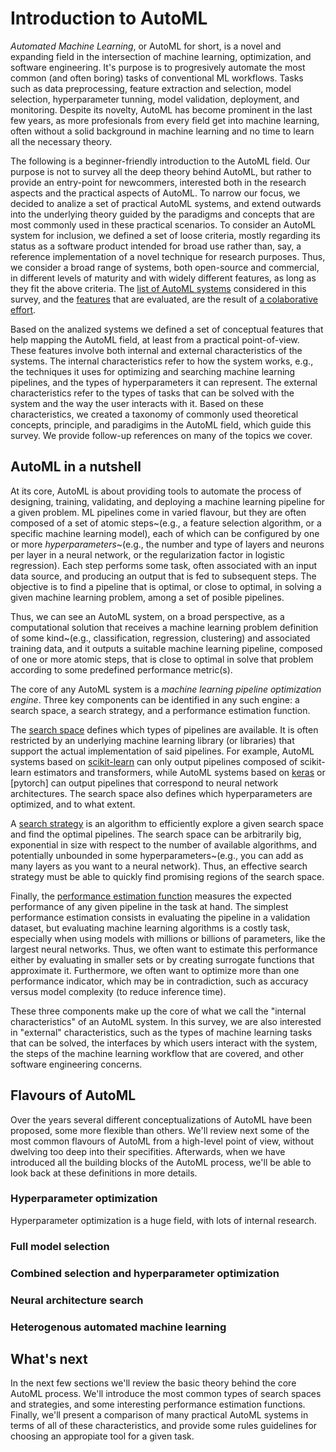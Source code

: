 # Introduction to AutoML

*Automated Machine Learning*, or AutoML for short, is a novel and expanding field in the intersection of machine learning, optimization, and software engineering.
It's purpose is to progresively automate the most common (and often boring) tasks of conventional ML workflows.
Tasks such as data preprocessing, feature extraction and selection, model selection, hyperparameter tunning, model validation, deployment, and monitoring.
Despite its novelty, AutoML has become prominent in the last few years, as more profesionals from every field get into machine learning, often without a solid background in machine learning and no time to learn all the necessary theory.

The following is a beginner-friendly introduction to the AutoML field.
Our purpose is not to survey all the deep theory behind AutoML, but rather to provide an entry-point for newcommers, interested both in the research aspects and the practical aspects of AutoML.
To narrow our focus, we decided to analize a set of practical AutoML systems, and extend outwards into the underlying theory guided by the paradigms and concepts that are most commonly used in these practical scenarios.
To consider an AutoML system for inclusion, we defined a set of loose criteria, mostly regarding its status as a software product intended for broad use rather than, say, a reference implementation of a novel technique for research purposes.
Thus, we consider a broad range of systems, both open-source and commercial, in different levels of maturity and with widely different features, as long as they fit the above criteria.
The [list of AutoML systems](./systems) considered in this survey, and the [features](./comparison) that are evaluated, are the result of [a colaborative effort](https://github.com/autogoal/survey).

Based on the analized systems we defined a set of conceptual features that help mapping the AutoML field, at least from a practical point-of-view.
These features involve both internal and external characteristics of the systems.
The internal characteristics refer to how the system works, e.g., the techniques it uses for optimizing and searching machine learning pipelines, and the types of hyperparameters it can represent.
The external characteristics refer to the types of tasks that can be solved with the system and the way the user interacts with it.
Based on these characteristics, we created a taxonomy of commonly used theoretical concepts, principle, and paradigims in the AutoML field, which guide this survey.
We provide follow-up references on many of the topics we cover.

## AutoML in a nutshell

At its core, AutoML is about providing tools to automate the process of designing, training, validating, and deploying a machine learning pipeline for a given problem.
ML pipelines come in varied flavour, but they are often composed of a set of atomic steps~(e.g., a feature selection algorithm, or a specific machine learning model), each of which can be configured by one or more *hyperparameters*~(e.g., the number and type of layers and neurons per layer in a neural network, or the regularization factor in logistic regression).
Each step performs some task, often associated with an input data source, and producing an output that is fed to subsequent steps.
The objective is to find a pipeline that is optimal, or close to optimal, in solving a given machine learning problem, among a set of posible pipelines.

Thus, we can see an AutoML system, on a broad perspective, as a computational solution that receives a machine learning problem definition of some kind~(e.g., classification, regression, clustering) and associated training data, and it outputs a suitable machine learning pipeline, composed of one or more atomic steps, that is close to optimal in solve that problem according to some predefined performance metric(s).

The core of any AutoML system is a *machine learning pipeline optimization engine*.
Three key components can be identified in any such engine: a search space, a search strategy, and a performance estimation function.

The [search space](./search-space) defines which types of pipelines are available. It is often restricted by an underlying machine learning library (or libraries) that support the actual implementation of said pipelines.
For example, AutoML systems based on [scikit-learn](https://scikit-learn.org) can only output pipelines composed of scikit-learn estimators and transformers, while AutoML systems based on [keras]() or [pytorch] can output pipelines that correspond to neural network architectures.
The search space also defines which hyperparameters are optimized, and to what extent.

A [search strategy](./search-strategy) is an algorithm to efficiently explore a given search space and find the optimal pipelines.
The search space can be arbitrarily big, exponential in size with respect to the number of available algorithms, and potentially unbounded in some hyperparameters~(e.g., you can add as many layers as you want to a neural network).
Thus, an effective search strategy must be able to quickly find promising regions of the search space.

Finally, the [performance estimation function](./performance-estimation) measures the expected performance of any given pipeline in the task at hand.
The simplest performance estimation consists in evaluating the pipeline in a validation dataset, but evaluating machine learning algorithms is a costly task, especially when using models with millions or billions of parameters, like the largest neural networks.
Thus, we often want to estimate this performance either by evaluating in smaller sets or by creating surrogate functions that approximate it.
Furthermore, we often want to optimize more than one performance indicator, which may be in contradiction, such as accuracy versus model complexity (to reduce inference time).

These three components make up the core of what we call the "internal characteristics" of an AutoML system.
In this survey, we are also interested in "external" characteristics, such as the types of machine learning tasks that can be solved, the interfaces by which users interact with the system, the steps of the machine learning workflow that are covered, and other software engineering concerns.

## Flavours of AutoML

Over the years several different conceptualizations of AutoML have been proposed, some more flexible than others.
We'll review next some of the most common flavours of AutoML from a high-level point of view, without dwelving too deep into their specifities.
Afterwards, when we have introduced all the building blocks of the AutoML process, we'll be able to look back at these definitions in more details.

### Hyperparameter optimization

Hyperparameter optimization is a huge field, with lots of internal research.

### Full model selection

### Combined selection and hyperparameter optimization

### Neural architecture search

### Heterogenous automated machine learning

## What's next

In the next few sections we'll review the basic theory behind the core AutoML process.
We'll introduce the most common types of search spaces and strategies, and some interesting performance estimation functions.
Finally, we'll present a comparison of many practical AutoML systems in terms of all of these characteristics, and provide some rules guidelines for choosing an appropiate tool for a given task.